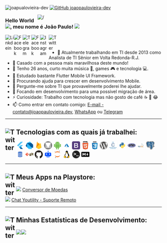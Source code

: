 <img src="https://komarev.com/ghpvc/?username=joapualovieira-dev&color=brightgreen" alt="joapualovieira-dev" /> [![GitHub joaopaulovieira-dev](https://img.shields.io/github/followers/joaopaulovieira-dev?label=follow&style=social)](https://github.com/joaopaulovieira-dev)

<img src="https://github.com/josepholiveira/josepholiveira/raw/master/images/illustration.png" min-width="400px" max-width="400px" width="400px" align="right" alt="/">

### Hello World <img src="https://github.com/TheDudeThatCode/TheDudeThatCode/blob/master/Assets/Earth.gif" width="24px">, meu nome é João Paulo!  <img src="https://github.com/TheDudeThatCode/TheDudeThatCode/blob/master/Assets/Hi.gif" width="29px">

<a href="https://www.linkedin.com/in/joaopaulovieira-dev">
  <img align="left" alt="Linkdein" width="28px" src="https://joaopaulovieira.dev/img_github/github_readme/linkedin.svg" />
</a>

<a href="https://api.whatsapp.com/send?phone=5524981527163">
  <img align="left" alt="Facebook" width="28px" src="https://joaopaulovieira.dev/img_github/github_readme/whatsapp.svg" />
</a>

<a href="https://t.me/joaopaulovieira_dev">
  <img align="left" alt="Telegram" width="28px" src="https://joaopaulovieira.dev/img_github/github_readme/telegram.svg" />
</a>

<a href="https://www.facebook.com/joaopaulovieira.dev/">
  <img align="left" alt="Facebook" width="28px" src="https://joaopaulovieira.dev/img_github/github_readme/facebook.svg" />
</a>

<a href="https://www.instagram.com/joaopaulovieira.dev/">
  <img align="left" alt="Instagram" width="28px" src="https://joaopaulovieira.dev/img_github/github_readme/instagram.svg" />
</a>

<a href="https://twitter.com/joaopaulo_dev">
  <img align="left" alt="Twitter" width="28px" src="https://joaopaulovieira.dev/img_github/github_readme/twitter.svg" />
</a>

<br><br/>

- 🔭 Atualmente trabalhando em TI desde 2013 como Analista de TI Sênior em Volta Redonda-R.J.
- 🤵 Casado com a pessoa mais maravilhosa deste mundo!
- 👦 Tenho 26 anos, curto muita música 🎸, games 🎮 e tecnologia 💻.
- 🌱 Estudado bastante Flutter Mobile UI Framework.
- 🤔 Procurando ajuda para crescer em desenvolvimento Mobile.
- 💬 Pergunte-me sobre TI que provavelmente poderei lhe ajudar.
- 🧐 Focando em desenvolvimento para uma possível migração de área.
- ⚡ Curiosidade: Trabalho com tecnologia mas não gosto de café ☕ 🚫 😂
- 📫 Como entrar em contato comigo: [E-mail - contato@joaopaulovieira.dev](mailto:contato@joaopaulovieira.dev), [WhatsApp](https://api.whatsapp.com/send?phone=5524981527163&text=Ol%C3%A1%2C%20Jo%C3%A3o%20Paulo!%20Cheguei%20aqui%20atrav%C3%A9s%20do%20perfil%20do%20GitHub.) ou [Telegram](https://t.me/joaopaulovieira_dev)

---
## <img align="left" alt="Twitter" width="35px" src="https://joaopaulovieira.dev/img_github/github_readme/tools.png" /> Tecnologias com as quais já trabalhei:
<code><img height="26" src="https://raw.githubusercontent.com/github/explore/80688e429a7d4ef2fca1e82350fe8e3517d3494d/topics/flutter/flutter.png"></code>
<code><img height="26" src="https://raw.githubusercontent.com/github/explore/80688e429a7d4ef2fca1e82350fe8e3517d3494d/topics/dart/dart.png"></code>
<code><img height="26" src="https://raw.githubusercontent.com/github/explore/80688e429a7d4ef2fca1e82350fe8e3517d3494d/topics/firebase/firebase.png"></code>
<code><img height="26" src="https://raw.githubusercontent.com/github/explore/80688e429a7d4ef2fca1e82350fe8e3517d3494d/topics/material-design/material-design.png"></code>
<code><img height="26" src="https://raw.githubusercontent.com/github/explore/80688e429a7d4ef2fca1e82350fe8e3517d3494d/topics/android/android.png"></code>
<code><img height="26" src="https://raw.githubusercontent.com/github/explore/80688e429a7d4ef2fca1e82350fe8e3517d3494d/topics/azure/azure.png"></code>
<code><img height="26" src="https://raw.githubusercontent.com/github/explore/80688e429a7d4ef2fca1e82350fe8e3517d3494d/topics/bootstrap/bootstrap.png"></code>
<code><img height="26" src="https://raw.githubusercontent.com/github/explore/80688e429a7d4ef2fca1e82350fe8e3517d3494d/topics/html/html.png"></code>
<code><img height="26" src="https://raw.githubusercontent.com/github/explore/80688e429a7d4ef2fca1e82350fe8e3517d3494d/topics/css/css.png"></code>
<code><img height="26" src="https://raw.githubusercontent.com/github/explore/80688e429a7d4ef2fca1e82350fe8e3517d3494d/topics/wordpress/wordpress.png"></code>
<code><img height="26" src="https://raw.githubusercontent.com/github/explore/80688e429a7d4ef2fca1e82350fe8e3517d3494d/topics/c/c.png"></code>
<code><img height="26" src="https://raw.githubusercontent.com/github/explore/80688e429a7d4ef2fca1e82350fe8e3517d3494d/topics/python/python.png"></code>
<code><img height="26" src="https://raw.githubusercontent.com/github/explore/ccc16358ac4530c6a69b1b80c7223cd2744dea83/topics/php/php.png"></code>
<code><img height="26" src="https://raw.githubusercontent.com/github/explore/80688e429a7d4ef2fca1e82350fe8e3517d3494d/topics/mysql/mysql.png"></code>
<code><img height="26" src="https://raw.githubusercontent.com/github/explore/80688e429a7d4ef2fca1e82350fe8e3517d3494d/topics/postgresql/postgresql.png"></code>
<code><img height="26" src="https://raw.githubusercontent.com/github/explore/80688e429a7d4ef2fca1e82350fe8e3517d3494d/topics/sql/sql.png"></code>
<code><img height="26" src="https://raw.githubusercontent.com/github/explore/80688e429a7d4ef2fca1e82350fe8e3517d3494d/topics/git/git.png"></code>
<code><img height="26" src="https://raw.githubusercontent.com/github/explore/89bdd9644f44d1b12180fd512b95574fe4c54617/topics/github-api/github-api.png"></code>
<code><img height="26" src="https://raw.githubusercontent.com/github/explore/f79df033ebbd00d8db1ea81f35a5945b110cbee9/topics/bot/bot.png"></code>
<code><img height="26" src="https://raw.githubusercontent.com/github/explore/80688e429a7d4ef2fca1e82350fe8e3517d3494d/topics/jupyter-notebook/jupyter-notebook.png"></code>
<code><img height="26" src="https://raw.githubusercontent.com/github/explore/80688e429a7d4ef2fca1e82350fe8e3517d3494d/topics/linux/linux.png"></code>
<code><img height="26" src="https://raw.githubusercontent.com/github/explore/d92924b1d925bb134e308bd29c9de6c302ed3beb/topics/terminal/terminal.png"></code>
<code><img height="26" src="https://raw.githubusercontent.com/github/explore/80688e429a7d4ef2fca1e82350fe8e3517d3494d/topics/markdown/markdown.png"></code>


----
## <img align="left" alt="Twitter" width="35px" src="https://joaopaulovieira.dev/img_github/github_readme/google-play.svg" /> Meus Apps na Playstore:
<code><img height="25" src="https://lh3.googleusercontent.com/LTSV3wULY2ju1amZWssE3G9dyDRvFkSXq7mwyyLxo-6S_zwxZjUqEFdbAQMffQ3D_Do"></code>
[Conversor de Moedas](https://play.google.com/store/apps/details?id=dev.joaopaulovieira.conversor_moeda_jpvp)

<code><img height="25" src="https://play-lh.googleusercontent.com/745uJMojHw-VH_4rAYEXZsIs6MzYjNUDBlnhikwrC7G6YBoJg9txM-L1bcYb_mv5fcE=s180-rw"></code>
[Chat Youtility - Suporte Remoto](https://play.google.com/store/apps/details?id=dev.joaopaulovieira.chat_youtility_jpvp)


----
## <img align="left" alt="Twitter" width="35px" src="https://joaopaulovieira.dev/img_github/github_readme/statics.svg" /> Minhas Estatísticas de Desenvolvimento:
<p align="left">
  <img   
      align="left"
      height="165" 
       src="https://github-readme-stats.vercel.app/api?username=joaopaulovieira-dev&show_icons=true&theme=tokyonight"
    />
       <img
      align="left"
      src="https://github-readme-stats.vercel.app/api/top-langs/?username=joaopaulovieira-dev&layout=compact&theme=tokyonight"
    />
</p>
